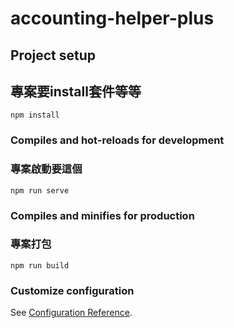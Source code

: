 # accounting-helper-plus

## Project setup
## 專案要install套件等等
```
npm install
```

### Compiles and hot-reloads for development
### 專案啟動要這個
```
npm run serve
```

### Compiles and minifies for production
### 專案打包
```
npm run build
```

### Customize configuration
See [Configuration Reference](https://cli.vuejs.org/config/).
